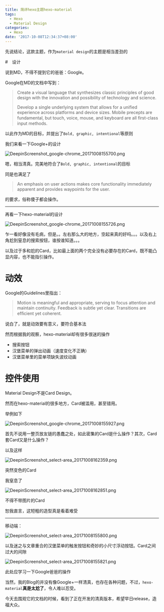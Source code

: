 ```yaml
---
title: 简评hexo主题hexo-material
tags:
  - Hexo
  - Material Design
categories:
  - Hexo
date: '2017-10-08T12:34:37+08:00'
---
```


先说结论，这款主题，作为`material design`的主题是相当差劲的

<!--more-->

#　设计

说到MD，不得不提到它的爸爸：Google。

Google在MD的文档中写到：

> Create a visual language that synthesizes classic principles of good design with the innovation and possibility of technology and science.
>
> Develop a single underlying system that allows for a unified experience across platforms and device sizes. Mobile precepts are fundamental, but touch, voice, mouse, and keyboard are all ﬁrst-class input methods.

以此作为MD的目标，并提出了`Bold, graphic, intentional`等原则

我们来看一下Google+的设计

![DeepinScreenshot_google-chrome_20171008155700.png](https://i.loli.net/2017/10/08/59d9dcf4553c4.png)

嗯，相当清真。完美地符合了`Bold, graphic, intentional`的目标

同是也满足了

> An emphasis on user actions makes core functionality immediately apparent and provides waypoints for the user.

的要求，俗称傻子都会操作。

---

再看一下hexo-material的设计

![DeepinScreenshot_google-chrome_20171008155726.png](https://i.loli.net/2017/10/08/59d9dcf44f177.png)

乍一看好像没有毛病，但是。。左右那么大的地方，空起来真的好吗。。。以及右上角尬到窒息的搜索按钮，谁按谁知道。。。

以及过于多和尬的Card，比如最上面的两个完全没有必要存在的Card，既不能凸显内容，也不能指引操作。

# 动效

Google的Guidelines里指出：

> Motion is meaningful and appropriate, serving to focus attention and maintain continuity. Feedback is subtle yet clear. Transitions are efﬁcient yet coherent.

说白了，就是动效要有意义，要符合基本法

然而根据我的观察，hexo-material却有很多很迷的操作

- 搜索按钮
- 汉堡菜单的弹出动画（速度变化不正确）
- 汉堡菜单里的菜单项缺失波纹动画

# 控件使用

Material Design不是Card Design。

然而在hexo-material的很多地方，Card被滥用，甚至错用。

举例如下

![DeepinScreenshot_google-chrome_20171008155927.png](https://i.loli.net/2017/10/08/59d9dcf432983.png)

首先不说用一整页放友链的愚蠢之处，如此密集的Card是什么操作？其次，Card套Card又是什么操作？

以及这样

![DeepinScreenshot_select-area_20171008162359.png](https://i.loli.net/2017/10/08/59d9e0af085bb.png)

突然变色的Card

我窒息了

![DeepinScreenshot_select-area_20171008162851.png](https://i.loli.net/2017/10/08/59d9e1cd94975.png)

不得不带图片的Card

恕我直言，这短粗的造型真是看着难受

---

移动端：

![DeepinScreenshot_select-area_20171008155800.png](https://i.loli.net/2017/10/08/59d9dcf3af1fa.png)

以及迷之与文章重合的汉堡菜单的触发按钮和奇妙的小尺寸浮动按钮。Card之间过大的间隙

![DeepinScreenshot_select-area_20171008155821.png](https://i.loli.net/2017/10/08/59d9dcf390748.png)

此处应学习一下Google爸爸的操作

当然，我的Blog的并没有像Google+一样清真，也存在各种问题，不过，`hexo-material`**真是太尬了**，令人难以忍受。

今天去围观它的文档的时候，看到了正在开发的清真版本，希望早日release，造福大众。

